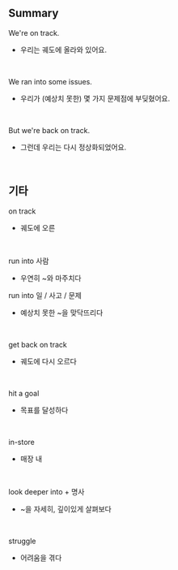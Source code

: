 ## Summary

We're on track.
- 우리는 궤도에 올라와 있어요.

<br>

We ran into some issues.
- 우리가 (예상치 못한) 몇 가지 문제점에 부딪혔어요.

<br>

But we're back on track.
- 그런데 우리는 다시 정상화되었어요.

<br>

## 기타

on track
- 궤도에 오른

<br>

run into 사람
- 우연히 ~와 마주치다

run into 일 / 사고 / 문제
- 예상치 못한 ~을 맞닥뜨리다

<br>

get back on track
- 궤도에 다시 오르다

<br>

hit a goal
- 목표를 달성하다

<br>

in-store
- 매장 내

<br>

look deeper into + 명사
- ~을 자세히, 깊이있게 살펴보다

<br>

struggle
- 어려움을 겪다
